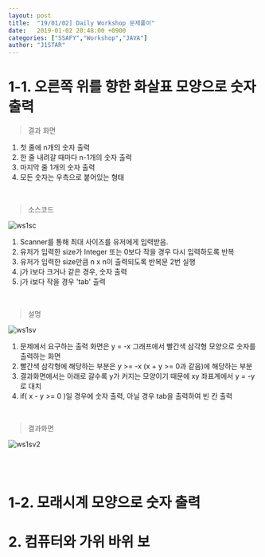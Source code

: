 ```yaml
---
layout: post
title:  "19/01/02] Daily Workshop 문제풀이"
date:   2019-01-02 20:48:00 +0900
categories: ["SSAFY","Workshop","JAVA"]
author: "J1STAR"
---
```


# 1-1. 오른쪽 위를 향한 화살표 모양으로 숫자 출력

> 결과 화면

1. 첫 줄에 n개의 숫자 출력
2. 한 줄 내려갈 때마다 n-1개의 숫자 출력
3. 마지막 줄 1개의 숫자 출력
4. 모든 숫자는 우측으로 붙어있는 형태

<br>

> 소스코드

![ws1sc]({{site.url}}{{site.baseurl}}/assets/2019-01-02/ws1sc.png)

1. Scanner를 통해 최대 사이즈를 유저에게 입력받음.
2. 유저가 입력한 size가 Integer 또는 0보다 작을 경우 다시 입력하도록 반복
3. 유저가 입력한 size만큼 n x n이 출력되도록 반복문 2번 실행
4. j가 i보다 크거나 같은 경우, 숫자 출력
5. j가 i보다 작을 경우 'tab' 출력

<br>

> 설명

![ws1sv]({{site.url}}{{site.baseurl}}/assets/2019-01-02/ws1sv.png)
1. 문제에서 요구하는 출력 화면은 y = -x 그래프에서 빨간색 삼각형 모양으로 숫자를 출력하는 화면
2. 빨간색 삼각형에 해당하는 부분은 y >= -x (x + y >= 0과 같음)에 해당하는 부분
3. 결과화면에서는 아래로 갈수록 y가 커지는 모양이기 때문에 xy 좌표계에서 y = -y로 대치
4. if( x - y >= 0 )일 경우에 숫자 출력, 아닐 경우 tab을 출력하여 빈 칸 출력

<br>

> 결과화면

![ws1sv2]({{site.url}}{{site.baseurl}}/assets/2019-01-02/ws1sv2.gif)

<br><br>

# 1-2. 모래시계 모양으로 숫자 출력





# 2. 컴퓨터와 가위 바위 보

